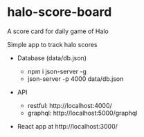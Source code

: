 # halo-score-board

A score card for daily game of Halo

Simple app to track halo scores

- Database (data/db.json)

  - npm i json-server -g
  - json-server -p 4000 data/db.json

- API

  - restful: http://localhost:4000/
  - graphql: http://localhost:5000/graphql

- React app at http://localhost:3000/

